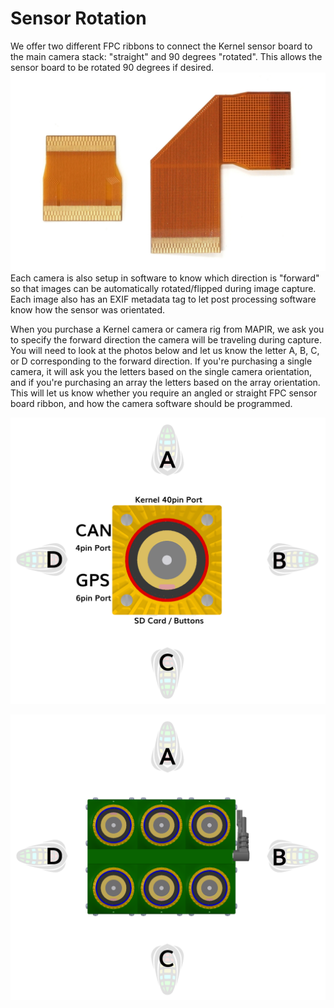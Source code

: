 # Sensor Rotation

We offer two different FPC ribbons to connect the Kernel sensor board to the main camera stack: "straight" and 90 degrees "rotated". This allows the sensor board to be rotated 90 degrees if desired.
![](/assets/sensor_ribbon_comp.JPG)
Each camera is also setup in software to know which direction is "forward" so that images can be automatically rotated/flipped during image capture. Each image also has an EXIF metadata tag to let post processing software know how the sensor was orientated.

When you purchase a Kernel camera or camera rig from MAPIR, we ask you to specify the forward direction the camera will be traveling during capture. You will need to look at the photos below and let us know the letter A, B, C, or D corresponding to the forward direction. If you're purchasing a single camera, it will ask you the letters based on the single camera orientation, and if you're purchasing an array the letters based on the array orientation. This will let us know whether you require an angled or straight FPC sensor board ribbon, and how the camera software should be programmed.

![](/assets/direction_kernel.png)

![](/assets/direction_array.png)